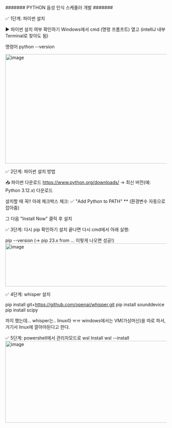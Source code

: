 ####### PYTHON 음성 인식 스케줄러 개발 #######

✅ 1단계: 파이썬 설치

▶️ 파이썬 설치 여부 확인하기
Windows에서 cmd (명령 프롬프트) 열고 (intelliJ 내부 Terminal로 찾아도 됨)

명령어 
python --version

<img width="1110" height="341" alt="image" src="https://github.com/user-attachments/assets/ac743431-e532-4615-8cbd-31413b76d32a" />

✅ 2단계: 파이썬 설치 방법

📥 파이썬 다운로드
https://www.python.org/downloads/
→ 최신 버전(예: Python 3.12.x) 다운로드

설치할 때 꼭!! 아래 체크박스 체크:
✅ "Add Python to PATH" ** (환경변수 자동으로 잡아줌) 

그 다음 "Install Now" 클릭 후 설치

✅ 3단계: 다시 pip 확인하기
설치 끝나면 다시 cmd에서 아래 실행:

pip --version
(→ pip 23.x from ... 이렇게 나오면 성공!)
<img width="938" height="134" alt="image" src="https://github.com/user-attachments/assets/c5d957ee-109b-4eb1-a8a8-ceb778e9deb1" />

✅ 4단계: whisper 설치

pip install git+https://github.com/openai/whisper.git
pip install sounddevice
pip install scipy

까지 했는데... whisper는.. linux라 ㅠㅠ windows에서는 VM(가상머신)을 따로 파서, 거기서 linux에 깔아야된다고 한다.

✅ 5단계: powershell에서 관리자모드로 wsl Install
wsl --install
<img width="855" height="255" alt="image" src="https://github.com/user-attachments/assets/f59d41a4-33a6-4d22-a793-2ea8085e057d" />



